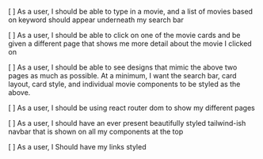 [ ] As a user, I should be able to type in a movie, and a list of movies based on keyword should appear underneath my search bar

[ ] As a user, I should be able to click on one of the movie cards and be given a different page that shows me more detail about the movie I clicked on

[ ] As a user, I should be able to see designs that mimic the above two pages as much as possible. At a minimum, I want the search bar, card layout, card style, and individual movie components to be styled as the above.

[ ] As a user, I should be using react router dom to show my different pages

[ ] As a user, I should have an ever present beautifully styled tailwind-ish navbar that is shown on all my components at the top

[ ] As a user, I Should have my links styled
